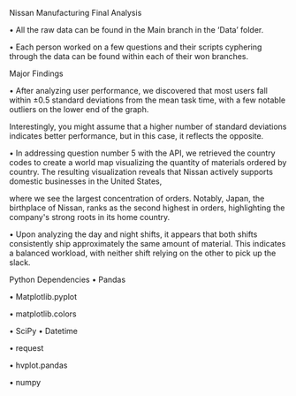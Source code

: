 
Nissan Manufacturing Final Analysis

•	All the raw data can be found in the Main branch in the ‘Data’ folder.

•	Each person worked on a few questions and their scripts cyphering through the data can be found within each of their won branches.

Major Findings

•	After analyzing user performance, we discovered that most users fall within ±0.5 standard deviations from the mean task time, with a few notable outliers on the lower end of the graph.

Interestingly, you might assume that a higher number of standard deviations indicates better performance, but in this case, it reflects the opposite.

•	In addressing question number 5 with the API, we retrieved the country codes to create a world map visualizing the quantity of materials ordered by country. The resulting visualization reveals that Nissan actively supports domestic businesses in the United States, 

where we see the largest concentration of orders. Notably, Japan, the birthplace of Nissan, ranks as the second highest in orders, highlighting the company's strong roots in its home country.

•	Upon analyzing the day and night shifts, it appears that both shifts consistently ship approximately the same amount of material. This indicates a balanced workload, with neither shift relying on the other to pick up the slack.


Python Dependencies
•	Pandas

•	Matplotlib.pyplot

•	matplotlib.colors

•	SciPy
•	Datetime

•	request

•	hvplot.pandas

•	numpy





